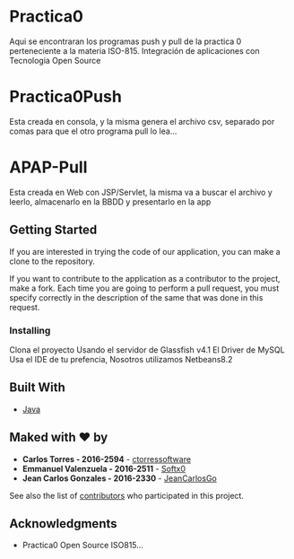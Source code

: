 # Practica0
Aqui se encontraran los programas push y pull de la practica 0 perteneciente a la materia ISO-815. Integración de aplicaciones con Tecnologia Open Source


# Practica0Push
Esta creada en consola, y la misma genera el archivo csv, separado por comas para que el otro programa pull lo lea...

# APAP-Pull
Esta creada en Web con JSP/Servlet, la misma va a buscar el archivo y leerlo, almacenarlo en la BBDD y presentarlo en la app

## Getting Started

If you are interested in trying the code of our application, you can make a clone to the repository.

If you want to contribute to the application as a contributor to the project, make a fork. Each time you are going to perform a pull request, you must specify correctly in the description of the same that was done in this request.

### Installing

Clona el proyecto
Usando el servidor de Glassfish v4.1
El Driver de MySQL
Usa el IDE de tu prefencia, Nosotros utilizamos Netbeans8.2

## Built With

* [Java](http://www.oracle.com/technetwork/java/javase/downloads/jdk8-downloads-2133151.html)

## Maked with ♥ by

* **Carlos Torres - 2016-2594**        - [ctorressoftware](https://github.com/ctorressoftware)
* **Emmanuel Valenzuela - 2016-2511**  - [Softx0](https://github.com/Softx0)
* **Jean Carlos Gonzales - 2016-2330** - [JeanCarlosGo](https://github.com/JeanCarlosGo)

See also the list of [contributors](https://github.com/ISO815-810/Practica0/contributors) who participated in this project.

## Acknowledgments

* Practica0 Open Source ISO815...
